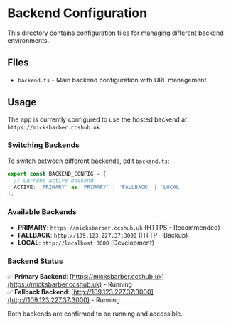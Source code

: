 # Backend Configuration

This directory contains configuration files for managing different backend environments.

## Files

- `backend.ts` - Main backend configuration with URL management

## Usage

The app is currently configured to use the hosted backend at `https://micksbarber.ccshub.uk`.

### Switching Backends

To switch between different backends, edit `backend.ts`:

```typescript
export const BACKEND_CONFIG = {
  // Current active backend
  ACTIVE: 'PRIMARY' as 'PRIMARY' | 'FALLBACK' | 'LOCAL'
};
```

### Available Backends

- **PRIMARY**: `https://micksbarber.ccshub.uk` (HTTPS - Recommended)
- **FALLBACK**: `http://109.123.227.37:3000` (HTTP - Backup)
- **LOCAL**: `http://localhost:3000` (Development)

### Backend Status

✅ **Primary Backend**: [https://micksbarber.ccshub.uk](https://micksbarber.ccshub.uk) - Running  
✅ **Fallback Backend**: [http://109.123.227.37:3000](http://109.123.227.37:3000) - Running

Both backends are confirmed to be running and accessible.
